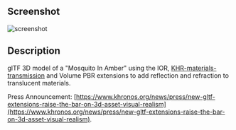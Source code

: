 ## Screenshot

![screenshot](screenshot/screenshot_large.jpg)

## Description

glTF 3D model of a "Mosquito In Amber" using the IOR, [KHR-materials-transmission](https://github.com/KhronosGroup/glTF/blob/master/extensions/2.0/Khronos/KHR_materials_transmission/README.md) and Volume PBR extensions to add reflection and refraction to translucent materials.

Press Announcement: [https://www.khronos.org/news/press/new-gltf-extensions-raise-the-bar-on-3d-asset-visual-realism](https://www.khronos.org/news/press/new-gltf-extensions-raise-the-bar-on-3d-asset-visual-realism).